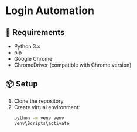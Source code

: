 # Login Automation 

## 🔧 Requirements

- Python 3.x
- pip
- Google Chrome
- ChromeDriver (compatible with Chrome version)

## 📦 Setup

1. Clone the repository
2. Create virtual environment:
   ```bash
   python -m venv venv
   venv\Scripts\activate
